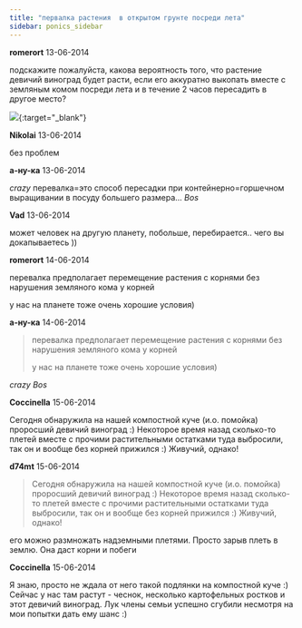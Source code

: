 ```yaml
---
title: "первалка растения  в открытом грунте посреди лета"
sidebar: ponics_sidebar
---
```


**romerort** 13-06-2014

подскажите пожалуйста, какова вероятность того, что растение девичий виноград будет расти, если его аккуратно выкопать вместе с земляным комом посреди лета и в течение 2 часов пересадить в другое место?

[![](/attachimages/16400_vd.jpg)](https://t.me/ponics_ru_files/0){:target="_blank"}

**Nikolai** 13-06-2014

без проблем


**а-ну-ка** 13-06-2014

 *crazy* перевалка=это способ пересадки при контейнерно=горшечном выращивании в посуду большего размера... *Bos*


**Vad** 13-06-2014

может человек на другую планету, побольше, перебирается.. чего вы докапываетесь ))


**romerort** 14-06-2014

перевалка предполагает перемещение растения с корнями без нарушения земляного кома у корней

у нас на планете тоже очень хорошие условия)


**а-ну-ка** 14-06-2014

> перевалка предполагает перемещение растения с корнями без нарушения земляного кома у корней
> 
> у нас на планете тоже очень хорошие условия)

 *crazy* *Bos*


**Coccinella** 15-06-2014

Сегодня обнаружила на нашей компостной куче (и.о. помойка) проросший девичий виноград :) Некоторое время назад сколько-то плетей вместе с прочими растительными остатками туда выбросили, так он и вообще без корней прижился :) Живучий, однако!


**d74mt** 15-06-2014

> Сегодня обнаружила на нашей компостной куче (и.о. помойка) проросший девичий виноград :) Некоторое время назад сколько-то плетей вместе с прочими растительными остатками туда выбросили, так он и вообще без корней прижился :) Живучий, однако!

его можно размножать надземными плетями. Просто зарыв плеть в землю. Она даст корни и побеги


**Coccinella** 15-06-2014

Я знаю, просто не ждала от него такой подлянки на компостной куче :) Сейчас у нас там растут - чеснок, несколько картофельных ростков и этот девичий виноград. Лук члены семьи успешно сгубили несмотря на мои попытки дать ему шанс :)


